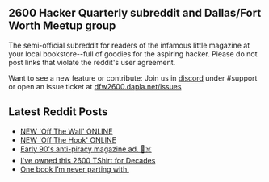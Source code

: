 ## 2600 Hacker Quarterly subreddit and Dallas/Fort Worth Meetup group
The semi-official subreddit for readers of the infamous little magazine at your local bookstore--full of goodies for the aspiring hacker. Please do not post links that violate the reddit's user agreement.

Want to see a new feature or contribute: 
Join us in [discord](https://dfw2600.dapla.net/chat) under #support or open an issue ticket at [dfw2600.dapla.net/issues](https://dfw2600.dapla.net/issues)

## Latest Reddit Posts
<!-- BLOG-POST-LIST:START -->
- [NEW 'Off The Wall' ONLINE](https://2600.com/wall/19-04-2022)
- [NEW 'Off The Hook' ONLINE](https://2600.com/hook/13-04-2022)
- [Early 90's anti-piracy magazine ad. 💾☠️](https://www.reddit.com/r/2600/comments/u1aijd/early_90s_antipiracy_magazine_ad/)
- [I've owned this 2600 TShirt for Decades](https://www.reddit.com/r/2600/comments/u0qtrk/ive_owned_this_2600_tshirt_for_decades/)
- [One book I’m never parting with.](https://www.reddit.com/r/2600/comments/tw7uic/one_book_im_never_parting_with/)
<!-- BLOG-POST-LIST:END -->
